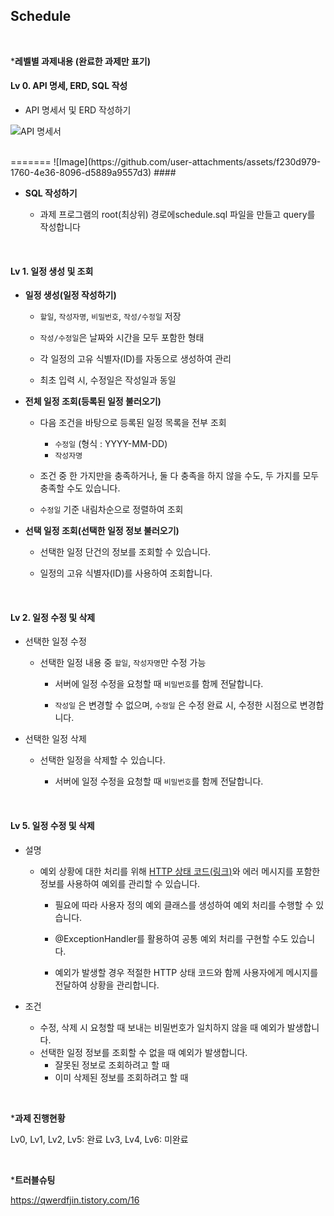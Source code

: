 ## Schedule

<br>

***레벨별 과제내용 (완료한 과제만 표기)**

#### Lv 0. API 명세, ERD, SQL 작성

- API 명세서 및 ERD 작성하기

![API 명세서](images/Schedule_API_ERD.jpg)

<br>
=======
![Image](https://github.com/user-attachments/assets/f230d979-1760-4e36-8096-d5889a9557d3)
#### <br>

- **SQL 작성하기**

  - 과제 프로그램의 root(최상위) 경로에schedule.sql 파일을 만들고 query를 작성합니다

    <br>

#### Lv 1. 일정 생성 및 조회

- **일정 생성(일정 작성하기)**

  - `할일`, `작성자명`, `비밀번호`, `작성/수정일` 저장
  - `작성/수정일`은 날짜와 시간을 모두 포함한 형태

  - 각 일정의 고유 식별자(ID)를 자동으로 생성하여 관리

  - 최초 입력 시, 수정일은 작성일과 동일

- **전체 일정 조회(등록된 일정 불러오기)**

  - 다음 조건을 바탕으로 등록된 일정 목록을 전부 조회

    - `수정일` (형식 : YYYY-MM-DD)
    - `작성자명`

  - 조건 중 한 가지만을 충족하거나, 둘 다 충족을 하지 않을 수도, 두 가지를 모두 충족할 수도 있습니다.

  - `수정일` 기준 내림차순으로 정렬하여 조회

- **선택 일정 조회(선택한 일정 정보 불러오기)**

  - 선택한 일정 단건의 정보를 조회할 수 있습니다.

  - 일정의 고유 식별자(ID)를 사용하여 조회합니다.

    <br>

#### Lv 2. 일정 수정 및 삭제

- 선택한 일정 수정
  - 선택한 일정 내용 중  `할일`, `작성자명`만 수정 가능
    - 서버에 일정 수정을 요청할 때 `비밀번호`를 함께 전달합니다.
    
    - `작성일` 은 변경할 수 없으며, `수정일` 은 수정 완료 시, 수정한 시점으로 변경합니다.
  
- 선택한 일정 삭제
  - 선택한 일정을 삭제할 수 있습니다.
    - 서버에 일정 수정을 요청할 때 `비밀번호`를 함께 전달합니다.
    
      <br>

#### Lv 5. 일정 수정 및 삭제

- 설명

  - 예외 상황에 대한 처리를 위해 [HTTP 상태 코드(링크)](https://developer.mozilla.org/ko/docs/Web/HTTP/Status)와 에러 메시지를 포함한 정보를 사용하여 예외를 관리할 수 있습니다.

    - 필요에 따라 사용자 정의 예외 클래스를 생성하여 예외 처리를 수행할 수 있습니다.

    - @ExceptionHandler를 활용하여 공통 예외 처리를 구현할 수도 있습니다.

    - 예외가 발생할 경우 적절한 HTTP 상태 코드와 함께 사용자에게 메시지를 전달하여 상황을 관리합니다.

- 조건

  - 수정, 삭제 시 요청할 때 보내는 비밀번호가 일치하지 않을 때 예외가 발생합니다.
  - 선택한 일정 정보를 조회할 수 없을 때 예외가 발생합니다.
    - 잘못된 정보로 조회하려고 할 때
    - 이미 삭제된 정보를 조회하려고 할 때

<br>

***과제 진행현황**

Lv0, Lv1, Lv2, Lv5: 완료
Lv3, Lv4, Lv6: 미완료

<br>

***트러블슈팅**

https://qwerdfjin.tistory.com/16
